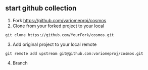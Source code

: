 ## start github collection

1. Fork https://github.com/variomeproj/cosmos
2. Clone from your forked project to your local
```
git clone https://github.com/YourFork/cosmos.git
```
3. Add original project to your local remote
```
git remote add upstream git@github.com:variomeproj/cosmos.git
```
4. Branch

